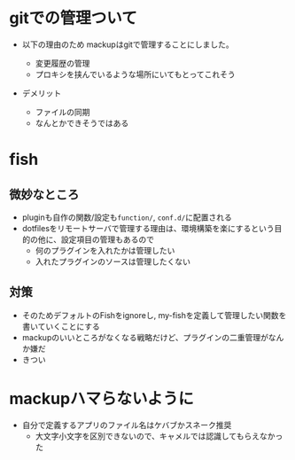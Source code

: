 # gitでの管理ついて
- 以下の理由のため mackupはgitで管理することにしました。
  - 変更履歴の管理
  - プロキシを挟んでいるような場所にいてもとってこれそう

- デメリット
  - ファイルの同期
  - なんとかできそうではある 

# fish
## 微妙なところ
- pluginも自作の関数/設定も`function/`, `conf.d/`に配置される
- dotfilesをリモートサーバで管理する理由は、環境構築を楽にするという目的の他に、設定項目の管理もあるので
  - 何のプラグインを入れたかは管理したい
  - 入れたプラグインのソースは管理したくない

## 対策
- そのためデフォルトのFishをignoreし, my-fishを定義して管理したい関数を書いていくことにする
- mackupのいいところがなくなる戦略だけど、プラグインの二重管理がなんか嫌だ
- きつい

# mackupハマらないように
- 自分で定義するアプリのファイル名はケバブかスネーク推奨
  - 大文字小文字を区別できないので、キャメルでは認識してもらえなかった

